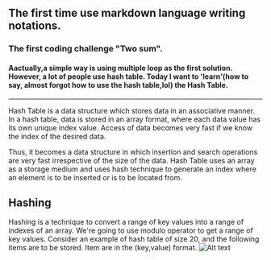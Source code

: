 ## The first time use markdown language writing notations.

### The first coding challenge "Two sum".

#### Aactually,a simple way is using multiple loop as the first solution. However, a lot of people use hash table.  Today I want to 'learn'(how to say, almost forgot how to use the hash table,lol) the Hash Table.

* * *

Hash Table is a data structure which stores data in an associative manner. In a hash table, data is stored in an array format, where each data value has its own unique index value. Access of data becomes very fast if we know the index of the desired data.

Thus, it becomes a data structure in which insertion and search operations are very fast irrespective of the size of the data. Hash Table uses an array as a storage medium and uses hash technique to generate an index where an element is to be inserted or is to be located from.

## Hashing

Hashing is a technique to convert a range of key values into a range of indexes of an array. We're going to use modulo operator to get a range of key values. Consider an example of hash table of size 20, and the following items are to be stored. Item are in the (key,value) format.
![Alt text](https://www.tutorialspoint.com/data_structures_algorithms/images/hash_function.jpg)